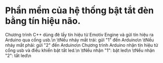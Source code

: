 # Phần mềm của hệ thống bật tắt đèn bằng tín hiệu não.
Chương trình C++ dùng đê lấy tín hiệu từ Emotiv Engine và gửi tín hiệu ra Arduino qua cổng usb.\n
  \tNếu nháy mắt trái: gửi "1" đến Arduino\n
  \tNếu nháy mắt phải: gửi "2" đến Arduino\n
Chương trình Arduino nhận tín hiệu từ cổng usb và điều khiển bật tắt led.\n
  \tNếu nhận "1": bật led\n
  \tNếu nhận "2": tắt led\n

